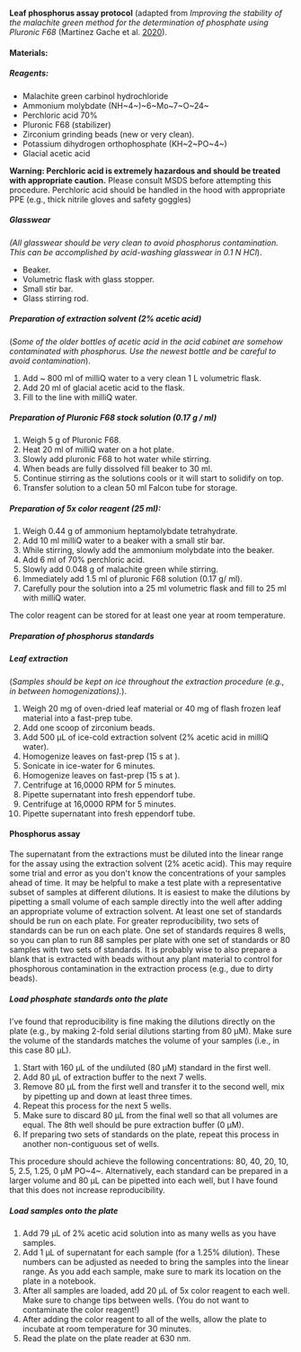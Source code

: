 **Leaf phosphorus assay protocol** (adapted from *Improving the stability of the malachite green method for the determination of phosphate using Pluronic F68* (Martínez Gache et al. [2020](https://www.sciencedirect.com/science/article/abs/pii/S000326972030213X)).

#### Materials:
##### Reagents:
- Malachite green carbinol hydrochloride
- Ammonium molybdate (NH~4~)~6~Mo~7~O~24~
- Perchloric acid 70%
- Pluronic F68 (stabilizer)
- Zirconium grinding beads (new or very clean).
- Potassium dihydrogen orthophosphate (KH~2~PO~4~)
- Glacial acetic acid

**Warning:  Perchloric acid is extremely hazardous and should be treated with appropriate caution.** Please consult MSDS before attempting this procedure. Perchloric acid should be handled in the hood with appropriate PPE (e.g., thick nitrile gloves and safety goggles)

##### Glasswear
*(All glasswear should be very clean to avoid phosphorus contamination. This can be accomplished by acid-washing glasswear in 0.1 N HCl*).
- Beaker.
- Volumetric flask with glass stopper.
- Small stir bar.
- Glass stirring rod.

##### Preparation of extraction solvent (2% acetic acid)
(*Some of the older bottles of acetic acid in the acid cabinet are somehow contaminated with phosphorus. Use the newest bottle and be careful to avoid contamination*).
1. Add ~ 800 ml of milliQ water to a very clean 1 L volumetric flask.
2. Add 20 ml of glacial acetic acid to the flask.
3. Fill to the line with milliQ water.

##### Preparation of Pluronic F68 stock solution (0.17 g / ml)
1. Weigh 5 g of Pluronic F68.
2. Heat 20 ml of milliQ water on a hot plate.
3. Slowly add pluronic F68 to hot water while stirring.
4. When beads are fully dissolved fill beaker to 30 ml.
5. Continue stirring as the solutions cools or it will start to solidify on top.
6. Transfer solution to a clean 50 ml Falcon tube for storage.

##### Preparation of 5x color reagent (25 ml):
1. Weigh 0.44 g of ammonium heptamolybdate tetrahydrate.
2. Add 10 ml milliQ water to a beaker with a small stir bar.
3. While stirring, slowly add the ammonium molybdate into the beaker.
4. Add 6 ml of 70% perchloric acid.
5. Slowly add 0.048 g of malachite green while stirring.
6. Immediately add 1.5 ml of pluronic F68 solution (0.17 g/ ml).
7. Carefully pour the solution into a 25 ml volumetric flask and fill to 25 ml with milliQ water.

The color reagent can be stored for at least one year at room temperature.

##### Preparation of phosphorus standards

##### Leaf extraction
(*Samples should be kept on ice throughout the extraction procedure (e.g., in between homogenizations).*).

1. Weigh 20 mg of oven-dried leaf material or 40 mg of flash frozen leaf material into a fast-prep tube.
2. Add one scoop of zirconium beads.
3. Add 500 µL of ice-cold extraction solvent (2% acetic acid in milliQ water).
4. Homogenize leaves on fast-prep (15 s at ).
5. Sonicate in ice-water for 6 minutes.
6. Homogenize leaves on fast-prep (15 s at ).
7. Centrifuge at 16,0000 RPM for 5 minutes.
8. Pipette supernatant into fresh eppendorf tube.
9. Centrifuge at 16,0000 RPM for 5 minutes.
10. Pipette supernatant into fresh eppendorf tube.

#### Phosphorus assay

The supernatant from the extractions must be diluted into the linear range for the assay using the extraction solvent (2% acetic acid). This may require some trial and error as you don't know the concentrations of your samples ahead of time. It may be helpful to make a test plate with a representative subset of samples at different dilutions. It is easiest to make the dilutions by pipetting a small volume of each sample directly into the well after adding an appropriate volume of extraction solvent. At least one set of standards should be run on each plate. For greater reproducibility, two sets of standards can be run on each plate. One set of standards requires 8 wells, so you can plan to run 88 samples per plate with one set of standards or 80 samples with two sets of standards. It is probably wise to also prepare a blank that is extracted with beads without any plant material to control for phosphorous contamination in the extraction process (e.g., due to dirty beads).

##### Load phosphate standards onto the plate

I've found that reproducibility is fine making the dilutions directly on the plate (e.g., by making 2-fold serial dilutions starting from 80 µM). Make sure the volume of the standards matches the volume of your samples (i.e., in this case 80 µL). 

1. Start with 160 µL of the undiluted (80 µM) standard in the first well.
2. Add 80 µL of extraction buffer to the next 7 wells.
3. Remove 80 µL from the first well and transfer it to the second well, mix by pipetting up and down at least three times.
4. Repeat this process for the next 5 wells.
5. Make sure to discard 80 µL from the final well so that all volumes are equal. The 8th well should be pure extraction buffer (0 µM).
6. If preparing two sets of standards on the plate, repeat this process in another non-contiguous set of wells.

This procedure should achieve the following concentrations: 80, 40, 20, 10, 5, 2.5, 1.25, 0 µM PO~4~. Alternatively, each standard can be prepared in a larger volume and 80 µL can be pipetted into each well, but I have found that this does not increase reproducibility.

##### Load samples onto the plate

1. Add 79 µL of 2% acetic acid solution into as many wells as you have samples.
2. Add 1 µL of supernatant for each sample (for a 1.25% dilution). These numbers can be adjusted as needed to bring the samples into the linear range. As you add each sample, make sure to mark its location on the plate in a notebook.
3. After all samples are loaded, add 20 µL of 5x color reagent to each well. Make sure to change tips between wells. (You do not want to contaminate the color reagent!)
4. After adding the color reagent to all of the wells, allow the plate to incubate at room temperature for 30 minutes.
5. Read the plate on the plate reader at 630 nm. 

